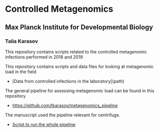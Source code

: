 # Controlled Metagenomics
## Max Planck Institute for Developmental Biology
### Talia Karasov
This repository contains scripts related to the controlled metagenomic infections performed in 2018 and 2019

This repository contains scripts and data files for looking at metagenomic load in the field
* [Data from controlled infections in the laboratory[(path)

The general pipeline for assessing metagenomic load can be found in this repository
* https://github.com/tkarasov/metagenomics_pipeline

The manuscript used the pipeline relevant for centrifuge. 
* [Script to run the whole pipeline](https://github.com/tkarasov/metagenomics_pipeline/blob/master/centrifuge/centrifuge_total_pipeline.sh)

